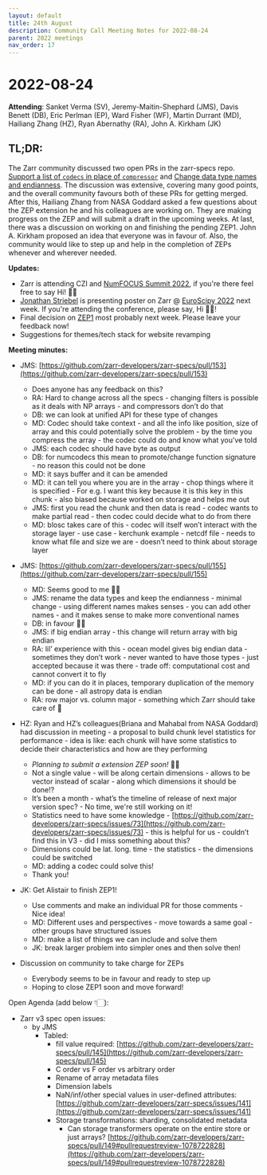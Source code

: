 ```yaml
---
layout: default
title: 24th August
description: Community Call Meeting Notes for 2022-08-24
parent: 2022 meetings
nav_order: 17
---
```


# 2022-08-24

**Attending**: Sanket Verma (SV), Jeremy-Maitin-Shephard (JMS), Davis Benett (DB), Eric Perlman (EP), Ward Fisher (WF), Martin Durrant (MD), Hailiang Zhang (HZ), Ryan Abernathy (RA), John A. Kirkham (JK)

## TL;DR:

The Zarr community discussed two open PRs in the zarr-specs repo. [Support a list of `codecs` in place of `compressor`](https://github.com/zarr-developers/zarr-specs/pull/153) and [Change data type names and endianness](https://github.com/zarr-developers/zarr-specs/pull/155). The discussion was extensive, covering many good points, and the overall community favours both of these PRs for getting merged. After this, Hailiang Zhang from NASA Goddard asked a few questions about the ZEP extension he and his colleagues are working on. They are making progress on the ZEP and will submit a draft in the upcoming weeks.
At last, there was a discussion on working on and finishing the pending ZEP1. John A. Kirkham proposed an idea that everyone was in favour of. Also, the community would like to step up and help in the completion of ZEPs whenever and wherever needed.

**Updates:**

- Zarr is attending CZI and [NumFOCUS Summit 2022](https://numfocus.org/2022-project-summit-openmbee), if you're there feel free to say Hi! 👋🏻
- [Jonathan Striebel](https://github.com/jstriebel) is presenting poster on Zarr @ [EuroScipy 2022](https://www.euroscipy.org/2022/) next week. If you're attending the conference, please say, Hi 👋🏻!
- Final decision on [ZEP1](https://github.com/zarr-developers/zarr-specs/pull/149) most probably next week. Please leave your feedback now!
- Suggestions for themes/tech stack for website revamping

**Meeting minutes:**

- JMS: [https://github.com/zarr-developers/zarr-specs/pull/153](https://github.com/zarr-developers/zarr-specs/pull/153)
    - Does anyone has any feedback on this?
    - RA: Hard to change across all the specs - changing filters is possible as it deals with NP arrays - and compressors don’t do that
    - DB: we can look at unified API for these type of changes
    - MD: Codec should take context - and all the info like position, size of array and this could potentially solve the problem - by the time you compress the array - the codec could do and know what you’ve told
    - JMS: each codec should have byte as output
    - DB: for numcodecs this mean to promote/change function signature - no reason this could not be done
    - MD: it says buffer and it can be amended
    - MD: it can tell you where you are in the array - chop things where it is specified - For e.g. I want this key because it is this key in this chunk - also biased because worked on storage and helps me out
    - JMS: first you read the chunk and then data is read - codec wants to make partial read - then codec could decide what to do from there
    - MD: blosc takes care of this - codec will itself won’t interact with the storage layer - use case - kerchunk example  - netcdf file - needs to know what file and size we are - doesn’t need to think about storage layer


- JMS: [https://github.com/zarr-developers/zarr-specs/pull/155](https://github.com/zarr-developers/zarr-specs/pull/155)
    - MD: Seems good to me 👍🏻
    - JMS: rename the data types and keep the endianness - minimal change - using different names makes senses - you can add other names - and it makes sense to make more conventional names
    - DB: in favour 👍🏻
    - JMS: if big endian array - this change will return array with big endian
    - RA: lil’ experience with this - ocean model gives big endian data - sometimes they don’t work - never wanted to have those types - just accepted because it was there - trade off: computational cost and cannot convert it to fly
    - MD: if you can do it in places, temporary duplication of the memory can be done - all astropy data is endian
    - RA: row major vs. column major - something which Zarr should take care of 👀


- HZ: Ryan and HZ’s colleagues(Briana and Mahabal from NASA Goddard) had discussion in meeting - a proposal to build chunk level statistics for performance - idea is like: each chunk will have some statistics to decide their characteristics and how are they performing
    - *Planning to submit a extension ZEP soon!* 🙌🏻
    - Not a single value - will be along certain dimensions - allows to be vector instead of scalar - along which dimensions it should be done!?
    - It’s been a month - what’s the timeline of release of next major version spec? - No time, we're still working on it! 
    - Statistics need to have some knowledge - [https://github.com/zarr-developers/zarr-specs/issues/73](https://github.com/zarr-developers/zarr-specs/issues/73) - this is helpful for us - couldn’t find this in V3 - did I miss something about this?
    - Dimensions could be lat. long. time - the statistics - the dimensions could be switched
    - MD: adding a codec could solve this!
    - Thank you!


- JK: Get Alistair to finish ZEP1!
    - Use comments and make an individual PR for those comments - Nice idea!
    - MD: Different uses and perspectives - move towards a same goal - other groups have structured issues
    - MD: make a list of things we can include and solve them
    - JK: break larger problem into simpler ones and then solve then!


- Discussion on community to take charge for ZEPs
    - Everybody seems to be in favour and ready to step up
    - Hoping to close ZEP1 soon and move forward!


Open Agenda (add below 👇🏻):


- Zarr v3 spec open issues:
    - by JMS
        - Tabled:
            - fill value required: [https://github.com/zarr-developers/zarr-specs/pull/145](https://github.com/zarr-developers/zarr-specs/pull/145)
            - C order vs F order vs arbitrary order
            - Rename of array metadata files
            - Dimension labels
            - NaN/inf/other special values in user-defined attributes: [https://github.com/zarr-developers/zarr-specs/issues/141](https://github.com/zarr-developers/zarr-specs/issues/141)
            - Storage transformations: sharding, consolidated metadata
                - Can storage transformers operate on the entire store or just arrays? [https://github.com/zarr-developers/zarr-specs/pull/149#pullrequestreview-1078722828](https://github.com/zarr-developers/zarr-specs/pull/149#pullrequestreview-1078722828)